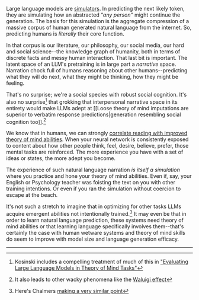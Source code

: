 Large language models are [simulators](https://generative.ink/posts/simulators/). In predicting the next likely token, they are simulating how an abstracted “_any person”_ might continue the generation. The basis for this simulation is the aggregate compression of a massive corpus of human generated natural language from the internet. So, predicting humans is _literally_ their core function.  

In that corpus is our literature, our philosophy, our social media, our hard and social science--the knowledge graph of humanity, both in terms of discrete facts and messy human interaction. That last bit is important. The latent space of an LLM's pretraining is in large part a _narrative_ space. Narration chock full of humans reasoning about other humans--predicting what they will do next, what they might be thinking, how they might be feeling.

That's no surprise; we're a social species with robust social cognition. It's also no surprise[^1] that grokking that interpersonal narrative space in its entirety would make LLMs adept at [[Loose theory of mind imputations are superior to verbatim response predictions|generation resembling social cognition too]].[^2]

We know that in humans, we can strongly [correlate reading with improved theory of mind abilities](https://journal.psych.ac.cn/xlkxjz/EN/10.3724/SP.J.1042.2022.00065). When your neural network is consistently exposed to content about how other people think, feel, desire, believe, prefer, those mental tasks are reinforced. The more experience you have with a set of ideas or states, the more adept you become.

The experience of such natural language narration *is itself a simulation* where you practice and hone your theory of mind abilities. Even if, say, your English or Psychology teacher was foisting the text on you with other training intentions. Or even if you ran the simulation without coercion to escape at the beach.

It's not such a stretch to imagine that in optimizing for other tasks LLMs acquire emergent abilities not intentionally trained.[^3] It may even be that in order to learn natural language prediction, these systems need theory of mind abilities or that learning language specifically involves them--that's certainly the case with human wetware systems and theory of mind skills do seem to improve with model size and language generation efficacy.

---

[^1]: Kosinski includes a compelling treatment of much of this in ["Evaluating Large Language Models in Theory of Mind Tasks"](https://arxiv.org/abs/2302.02083)
[^2]: It also leads to other wacky phenomena like the [Waluigi effect](https://www.lesswrong.com/posts/D7PumeYTDPfBTp3i7/the-waluigi-effect-mega-post#The_Waluigi_Effect)
[^3]: Here's Chalmers [making a very similar point](https://youtube.com/clip/UgkxliSZFnnZHvYf2WHM4o1DN_v4kW6LsiOU?feature=shared)